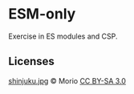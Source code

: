 # ESM-only

Exercise in ES modules and CSP.

## Licenses

[shinjuku.jpg](./assets/shinjuku.jpg) © Morio
[CC BY-SA 3.0](<https://commons.wikimedia.org/wiki/File:Skyscrapers_of_Shinjuku_2009_January_(revised).jpg>)
